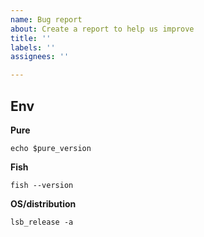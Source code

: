 ```yaml
---
name: Bug report
about: Create a report to help us improve
title: ''
labels: ''
assignees: ''

---
```


<!--
Please provide following information to help us debug your issue faster.
-->

## Env

**Pure**

    echo $pure_version

**Fish**

    fish --version

**OS/distribution**

    lsb_release -a
